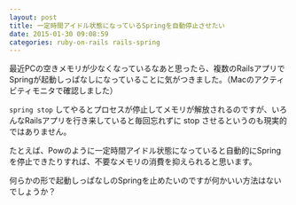 ```yaml
---
layout: post
title: 一定時間アイドル状態になっているSpringを自動停止させたい
date: 2015-01-30 09:08:59
categories: ruby-on-rails rails-spring
---
```

<!-- {% raw %} -->
<p>最近PCの空きメモリが少なくなっているなあと思ったら、複数のRailsアプリでSpringが起動しっぱなしになっていることに気がつきました。（Macのアクティビティモニタで確認しました）</p>

<p><code>spring stop</code> してやるとプロセスが停止してメモリが解放されるのですが、いろんなRailsアプリを行き来していると毎回忘れずに stop させるというのも現実的ではありません。</p>

<p>たとえば、Powのように一定時間アイドル状態になっていると自動的にSpringを停止できたりすれば、不要なメモリの消費を抑えられると思います。</p>

<p>何らかの形で起動しっぱなしのSpringを止めたいのですが何かいい方法はないでしょうか？</p>
<!-- {% endraw %} -->
